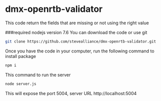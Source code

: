 # dmx-openrtb-validator
This code return the fields that are missing or not using the right value


###required nodejs version 7.6
You can download the code or use git
```bash
git clone https://github.com/stevealliance/dmx-openrtb-validator.git
```

Once you have the code in your computer, run the following command to install package

```bash
npm i
```

This command to run the server

```bash
node server.js
```

This will expose the port 5004, server URL http://localhost:5004

